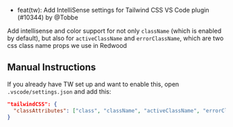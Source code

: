 - feat(tw): Add IntelliSense settings for Tailwind CSS VS Code plugin (#10344) by @Tobbe

Add intellisense and color support for not only `className` (which is enabled by default), but also for `activeClassName` and `errorClassName`, which are two css class name props we use in Redwood

## Manual Instructions

If you already have TW set up and want to enable this, open `.vscode/settings.json` and add this:

```json
"tailwindCSS": {
  "classAttributes": ["class", "className", "activeClassName", "errorClassName"]
}
```
